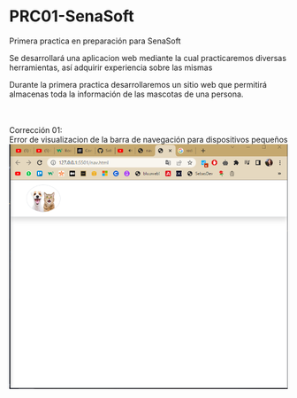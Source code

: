 # PRC01-SenaSoft
Primera practica en preparación para SenaSoft

Se desarrollará una aplicacion web mediante la cual practicaremos diversas
herramientas, así adquirir experiencia sobre las mismas

Durante la primera practica desarrollaremos un sitio web que permitirá
almacenas toda la información de las mascotas de una persona.

<br><br>
Corrección 01:<br>
Error de visualizacion de la barra de navegación para dispositivos pequeños
![alt](https://github.com/Sebas2rus/PRC01-SenaSoft/blob/main/resources/images/Error%20de%20visualizacion.png)
